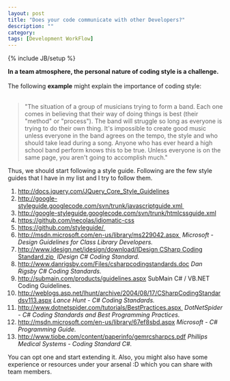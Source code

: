 ```yaml
---
layout: post
title: "Does your code communicate with other Developers?"
description: ""
category: 
tags: [Development WorkFlow]
---
```

{% include JB/setup %}

<b>In a team atmosphere, the personal nature of coding style is a challenge.&nbsp;
</b><br />
<br />
The following <b>example</b>  might explain the importance of coding style:<br />
<br />
<blockquote class="tr_bq">
"The situation of a group of musicians trying to form a band. Each one comes in believing that their way of doing things is best (their "method" or "process"). The band will struggle so long as everyone is trying to do their own thing. It's impossible to create good music unless everyone in the band agrees on the tempo, the style and who should take lead during a song. Anyone who has ever heard a high school band perform knows this to be true. Unless everyone is on the same page, you aren't going to accomplish much."</blockquote>
Thus, we should start following a style guide. Following are the few style guides that I have in my list and I try to follow them.<br />
<div>
<ol>
<li><a href="http://docs.jquery.com/JQuery_Core_Style_Guidelines">http://docs.jquery.com/JQuery_Core_Style_Guidelines</a>&nbsp;</li>
<li><a href="http://google-styleguide.googlecode.com/svn/trunk/javascriptguide.xml" target="_blank">http://google-styleguide.googlecode.com/svn/trunk/javascriptguide.xml&nbsp;</a></li>
<li><a href="http://google-styleguide.googlecode.com/svn/trunk/htmlcssguide.xml">http://google-styleguide.googlecode.com/svn/trunk/htmlcssguide.xml</a></li>
<li><a href="https://github.com/necolas/idiomatic-css">https://github.com/necolas/idiomatic-css</a>&nbsp;</li>
<li><a href="https://github.com/styleguide/" target="_blank">https://github.com/styleguide/&nbsp;</a></li>
<li><a href="http://msdn.microsoft.com/en-us/library/ms229042.aspx" target="_blank">http://msdn.microsoft.com/en-us/library/ms229042.aspx&nbsp;</a>&nbsp;<i>Microsoft - Design Guidelines for Class Library Developers.</i></li>
<li><a href="http://www.idesign.net/idesign/download/IDesign%20CSharp%20Coding%20Standard.zip" target="_blank">http://www.idesign.net/idesign/download/IDesign CSharp Coding Standard.zip&nbsp;</a>&nbsp;<i>IDesign C# Coding Standard.</i></li>
<li><a href="http://www.danrigsby.com/Files/csharpcodingstandards.doc">http://www.danrigsby.com/Files/csharpcodingstandards.doc</a>&nbsp;<i>Dan Rigsby C# Coding Standards.</i></li>
<li><a href="http://submain.com/products/guidelines.aspx">http://submain.com/products/guidelines.aspx</a>&nbsp;SubMain C# / VB.NET Coding Guidelines.</li>
<li><a href="http://weblogs.asp.net/lhunt/archive/2004/08/17/CSharpCodingStandardsv113.aspx">http://weblogs.asp.net/lhunt/archive/2004/08/17/CSharpCodingStandardsv113.aspx</a>&nbsp;<i>Lance Hunt - C# Coding Standards.</i></li>
<li><a href="http://www.dotnetspider.com/tutorials/BestPractices.aspx" target="_blank">http://www.dotnetspider.com/tutorials/BestPractices.aspx&nbsp;</a>&nbsp;<i>DotNetSpider - C# Coding Standards and Best Programming Practices.</i></li>
<li><a href="http://msdn.microsoft.com/en-us/library/67ef8sbd.aspx">http://msdn.microsoft.com/en-us/library/67ef8sbd.aspx</a>&nbsp;<i>Microsoft - C# Programming Guide.</i></li>
<li><a href="http://www.tiobe.com/content/paperinfo/gemrcsharpcs.pdf">http://www.tiobe.com/content/paperinfo/gemrcsharpcs.pdf</a>&nbsp;<i>Phillips Medical Systems - Coding Standard C#.</i></li>
</ol>
You can opt one and start extending it. Also, you might also have some experience or resources under your arsenal :D which you can share with team members.</div>

